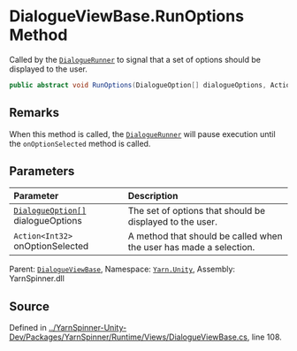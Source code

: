 # DialogueViewBase.RunOptions Method

Called by the [`DialogueRunner`](/api/csharp/yarn.unity/dialoguerunner.md) to signal that a set
of options should be displayed to the user.


```csharp
public abstract void RunOptions(DialogueOption[] dialogueOptions, Action<int> onOptionSelected)
```
## Remarks

When this method is called, the [`DialogueRunner`](/api/csharp/yarn.unity/dialoguerunner.md)
will pause execution until the `onOptionSelected` method is
called.


## Parameters
|Parameter|Description|
|:---|:---|
|[`DialogueOption[]`](/api/csharp/yarn.unity/dialogueoption.md) dialogueOptions|The set of options that should be displayed to the user.|
|`Action<Int32>` onOptionSelected|A method that should be called when the user has made a selection.|


<div class="class-metadata">

Parent: [`DialogueViewBase`](/api/csharp/yarn.unity/dialogueviewbase.md), Namespace: [`Yarn.Unity`](/api/csharp/yarn.unity/README.md), Assembly: YarnSpinner.dll
</div>

## Source
Defined in [../YarnSpinner-Unity-Dev/Packages/YarnSpinner/Runtime/Views/DialogueViewBase.cs](https://github.com/YarnSpinnerTool/YarnSpinner-Unity//blob/develop/Runtime/Views/DialogueViewBase.cs#L108), line 108.
